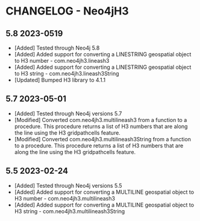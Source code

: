 # CHANGELOG - Neo4jH3

## 5.8 2023-0519

* [Added] Tested through Neo4j 5.8
* [Added] Added support for converting a LINESTRING geospatial object to H3 number - com.neo4jh3.lineash3
* [Added] Added support for converting a LINESTRING geospatial object to H3 string - com.neo4jh3.lineash3String
* [Updated] Bumped H3 library to 4.1.1


## 5.7 2023-05-01

* [Added] Tested through Neo4j versions 5.7
* [Modified] Converted com.neo4jh3.multilineash3 from a function to a procedure. This procedure returns a list of H3 numbers that are along the line using the H3 gridpathcells feature.
* [Modified] Converted com.neo4jh3.multilineash3String from a function to a procedure. This procedure returns a list of H3 numbers that are along the line using the H3 gridpathcells feature.


## 5.5 2023-02-24

* [Added] Tested through Neo4j versions 5.5
* [Added] Added support for converting a MULTILINE geospatial object to H3 number - com.neo4jh3.multilineash3
* [Added] Added support for converting a MULTILINE geospatial object to H3 string - com.neo4jh3.multilineash3String




